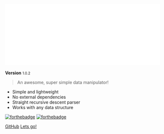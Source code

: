 <p align="center">
<img src="assets/images/WQL.svg" height="200px" alt="WQL Lang" title="WQL Lang">
</p>

<b>Version</b> <small>1.0.2</small>

> An awesome, super simple data manipulator!

- Simple and lightweight
- No external dependencies
- Straight recursive descent parser
- Works with any data structure

[![forthebadge](https://forthebadge.com/images/badges/built-with-love.svg)](#)
[![forthebadge](https://forthebadge.com/images/badges/made-with-javascript.svg)](#)

[GitHub](https://github.service.anz/GroupPayments/Hades)
[Lets go!](#WQL)
